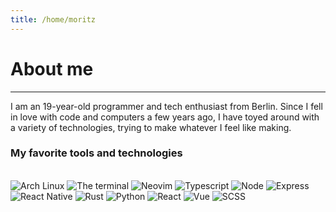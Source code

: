 ```yaml
---
title: /home/moritz
---
```

# About me
---

I am an 19-year-old programmer and tech enthusiast from Berlin. Since I fell in love
with code and computers a few years ago, I have toyed around with a variety of
technologies, trying to make whatever I feel like making.

<TypingElement></TypingElement>

### My favorite tools and technologies

<br/>
<img class="icon-48" title="Arch Linux" src="/img/arch.png" />
<img class="icon-48" title="The terminal" src="/img/terminal.png" />
<img class="icon-48" title="Neovim" src="/img/nvim.png" />
<img class="icon-48" title="Typescript" src="/img/ts.png" />
<img class="icon-48" title="Node" src="/img/node.png" />
<img class="icon-48" title="Express" src="/img/express.png" />
<img class="icon-48" title="React Native" src="/img/react-native.svg" />
<img class="icon-48" title="Rust" src="/img/rustbw.png" />
<img class="icon-48" title="Python" src="/img/python.png" />
<img class="icon-48" title="React" src="/img/react.png" />
<img class="icon-48" title="Vue" src="/img/vue.png" />
<img class="icon-48" title="SCSS" src="/img/sass.png" />
<br/><br/>
